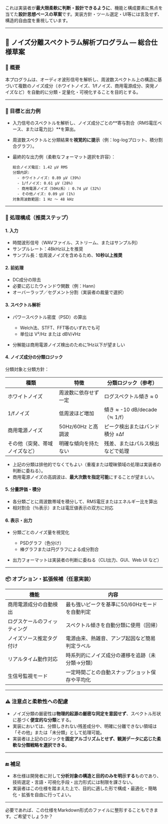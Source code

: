 これは実装者が**最大限柔軟に判断・設計できるように**、機能と構成要素に焦点を当てた**設計思想ベースの草案**です。実装方針・ツール選定・UI等には言及せず、構造的自由度を重視しています。

---

## 📄 ノイズ分離スペクトラム解析プログラム ― 総合仕様草案

### 📌 概要

本プログラムは、オーディオ波形信号を解析し、周波数スペクトル上の構造に基づいて複数のノイズ成分（ホワイトノイズ、1/fノイズ、商用電源成分、突発ノイズなど）を自動的に分類・定量化・可視化することを目的とする。

---

### 🎯 目標と出力例

* 入力信号のスペクトルを解析し、ノイズ成分ごとの\*\*寄与割合（RMS電圧ベース、または電力比）\*\*を算出。
* 周波数スペクトルと分類結果を**視覚的に提示**（例：log-logプロット、積分割合グラフ）。
* 最終的な出力例（柔軟なフォーマット選択を許容）：

  ```
  総合ノイズ電圧: 1.42 μV RMS
  分類内訳:
    - ホワイトノイズ: 0.89 μV (39%)
    - 1/fノイズ: 0.61 μV (28%)
    - 商用電源ノイズ（50Hz系）: 0.74 μV (32%)
    - その他ノイズ: 0.09 μV (1%)
  対象周波数範囲: 1 Hz ～ 48 kHz
  ```

---

### 🧩 処理構成（推奨ステップ）

#### 1. 入力

* 時間波形信号（WAVファイル、ストリーム、またはサンプル列）
* サンプルレート：48kHz以上を推奨
* サンプル長：低周波ノイズを含めるため、**10秒以上推奨**

#### 2. 前処理

* DC成分の除去
* 必要に応じたウィンドウ関数（例：Hann）
* オーバーラップ／セグメント分割（実装者の裁量で選択）

#### 3. スペクトル解析

* パワースペクトル密度（PSD）の算出

  * Welch法、STFT、FFT等のいずれでも可
  * 単位は V²/Hz または dBV/√Hz
* 分解能は商用電源ノイズ検出のために1Hz以下が望ましい

#### 4. ノイズ成分の分類ロジック

分類対象と分類方針：

| 種類              | 特徴             | 分類ロジック（参考）                |
| --------------- | -------------- | ------------------------- |
| ホワイトノイズ         | 周波数に依存せず一定     | ログスペクトル傾き ≈ 0             |
| 1/fノイズ          | 低周波ほど増加        | 傾き ≈ -10 dB/decade（≒ 1/f） |
| 商用電源ノイズ         | 50Hz/60Hz と高調波 | ピーク検出またはバンド積分 ±Δf         |
| その他（突発、帯域ノイズなど） | 明確な傾向を持たない     | 残差、またはパルス検出などで処理          |

* 上記の分類は排他的でなくてもよい（重複または曖昧領域の処理は実装者の判断に委ねる）。
* 商用電源ノイズの高調波は、**最大次数を指定可能**にすることが望ましい。

#### 5. 分量評価・積分

* 各分類ごとに周波数帯域を積分して、RMS電圧またはエネルギー比を算出
* 相対割合（％表示）または電圧値表示の双方に対応

#### 6. 表示・出力

* 分類ごとのノイズ量を視覚化

  * PSDグラフ（色分け）
  * 棒グラフまたは円グラフによる成分割合
* 出力フォーマットは実装者の判断に委ねる（CLI出力、GUI、Web UI など）

---

### 📦 オプション・拡張候補（任意実装）

| 機能             | 内容                         |
| -------------- | -------------------------- |
| 商用電源成分の自動検出    | 最も強いピークを基準に50/60Hzモードを自動判定 |
| ログスケールのフィッティング | スペクトル傾きを自動分類に使用（回帰）        |
| ノイズソース推定タグ付け   | 電源由来、熱雑音、アンプ起因など簡易判定ラベル    |
| リアルタイム動作対応     | 時系列的にノイズ成分の遷移を追跡（未分類→分類）   |
| 生信号監視モード       | 一定時間ごとの自動スナップショット保存や平均化    |

---

### ⚠ 注意点と柔軟性への配慮

* ノイズ分類の厳密性は**物理的起源の厳密な同定を意図せず**、スペクトル形状に基づく**便宜的な分類**とする。
* 実装においては、分類しきれない残差成分や、明確に分離できない領域は「その他」または「未分類」として処理可能。
* 実装者は上記のロジックを**固定アルゴリズムとせず、観測データに応じた柔軟な分類戦略を選択できる**。

---

### 🔚 補足

* 本仕様は開発者に対して**分析対象の構造と目的のみを明示する**ものであり、技術選定・言語・可視化手段・出力形式には制限を課さない。
* 実装者はこの仕様を踏まえた上で、目的に適した形で構成・最適化・簡略化・拡張を自由に行ってよい。

---

必要であれば、この仕様をMarkdown形式のファイルに整形することもできます。ご希望でしょうか？
